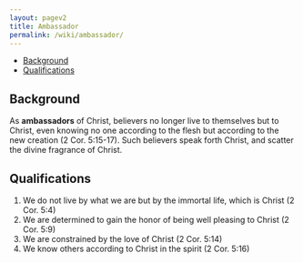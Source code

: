 ```yaml
---
layout: pagev2
title: Ambassador
permalink: /wiki/ambassador/
---
```

- [Background](#background)
- [Qualifications](#qualifications)

## Background

As **ambassadors** of Christ, believers no longer live to themselves but to Christ, even knowing no one according to the flesh but according to the new creation (2 Cor. 5:15-17). Such believers speak forth Christ, and scatter the divine fragrance of Christ.

## Qualifications

1. We do not live by what we are but by the immortal life, which is Christ (2 Cor. 5:4)
2. We are determined to gain the honor of being well pleasing to Christ (2 Cor. 5:9)
3. We are constrained by the love of Christ (2 Cor. 5:14)
4. We know others according to Christ in the spirit (2 Cor. 5:16)
